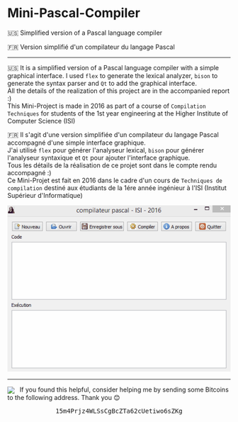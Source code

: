 # Mini-Pascal-Compiler

:us: Simplified version of a Pascal language compiler  

:fr: Version simplifié d'un compilateur du langage Pascal  

-----

:us: It is a simplified version of a Pascal language compiler with a simple graphical interface. I used `flex` to generate the lexical analyzer, `bison` to generate the syntax parser and `Qt` to add the graphical interface.  
All the details of the realization of this project are in the accompanied report :)  
This Mini-Project is made in 2016 as part of a course of `Compilation Techniques` for students of the 1st year engineering at the Higher Institute of Computer Science (ISI)  

:fr: Il s'agit d'une version simplifiée d'un compilateur du langage Pascal accompagné d'une simple interface graphique.  
J'ai utilisé `flex` pour générer l'analyseur lexical, `bison` pour générer l'analyseur syntaxique et `Qt` pour ajouter l'interface graphique.  
Tous les détails de la réalisation de ce projet sont dans le compte rendu accompagné :)  
Ce Mini-Projet est fait en 2016 dans le cadre d'un cours de `Techniques de compilation` destiné aux étudiants de la 1ére année ingénieur à l'ISI (Institut Supérieur d'Informatique)  

<p align="center">
  <img src="https://raw.githubusercontent.com/stoufa/Mini-Compilateur-Pascal/master/compilateur-pascal.gif" alt="screenshot"/>
</p>

<hr>

<img src="https://emojis.slackmojis.com/emojis/images/1485555744/1681/bitcoin.png" valign="middle" width="40" /> &nbsp; If you found this helpful, consider helping me by sending some Bitcoins to the following address. Thank you 😊

<pre align="center">
15m4Prjz4WLSsCgBcZTa62cUetiwo6sZKg
</pre>


